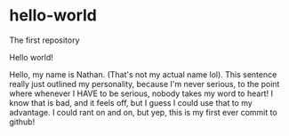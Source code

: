 # hello-world
The first repository

Hello world!

Hello, my name is Nathan. (That's not my actual name lol). This sentence really just outlined my personality, because I'm never serious, to the point where whenever I HAVE to be serious, nobody takes my word to heart! I know that is bad, and it feels off, but I guess I could use that to my advantage. I could rant on and on, but yep, this is my first ever commit to github!
